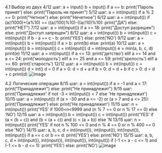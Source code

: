 4.1 Выбор из двух
4/12 шаг:
a = input()
b = input()
if a == b:
    print('Пароль принят')
else:
    print("Пароль не принят")
5/12 шаг:
a = int(input())
if a % 2 == 0:
    print("Четное")
else:
    print("Нечетное")
6/12 шаг:
a = int(input())
if (a//1000)+(a%10) == ((a//100)%10)-((a//10)%10):
    print("ДА")
else:
    print("НЕТ")
7/12 шаг:
a = int(input())
if a >= 18:
    print("Доступ разрешен")
else:
    print("Доступ запрещен")
8/12 шаг:
a = int(input())
b = int(input())
c = int(input())
if b - a == c - b:
    print('YES')
else:
    print('NO')
9/12 шаг:
a = int(input())
b = int(input())
if a > b:
    print(b)
else:
    print(a)
10/12 шаг:
a = int(input())
b = int(input())
c = int(input())
d = int(input())
e = min(a, b, c, d)
print(e) 
11/12 шаг:
a = int(input())
if a <= 13:
    print('детство')
elif a >= 14 and a <= 24:
    print('молодость')
elif a >= 25 and a <= 59:
    print('зрелость')
elif a >= 60:
    print('старость')
12/12 шаг:
a = int(input())
b = int(input())
c = int(input())
d = int()
d = 0
if a > 0:
    d = d + a
if b > 0:
    d = d + b
if c > 0:
    d = d + c
print(d)
![image](https://user-images.githubusercontent.com/97594452/157410651-2b778e85-12e6-41c2-b416-f0304c792fd0.png)

4.2 Логические операции
8/15 шаг:
a = int(input())
if a > -1 and a < 17:
    print("Принадлежит")
else:
    print("Не принадлежит")
9/15 шаг:
print('Принадлежит' if not -3 < int(input()) < 7 else 'Не принадлежит')
10/15 шаг:
a = int(input())
if (a > -30 and a <= -2) or (a > 7 and a <= 25):
    print('Принадлежит')
else:
    print('Не принадлежит')
11/15 шаг:
n = int(input())
print('YES' if 1000<n<9999 and (n % 7 == 0 or n % 17 == 0) else 'NO')
12/15 шаг:
a = int(input())
b = int(input())
c = int(input())
print('YES' if (a < (b + c)) and (b < (a + c)) and (c < (a + b)) else 'N
13/15 шаг:
n = int(input())
print('YES' if not n % 100 == 0 and n % 4 == 0  or n % 400 == 0 else 'NO')
14/15 шаг:
a, b, c, d = int(input()), int(input()), int(input()), int(input())
if a == c or b == d:
    print('YES')
else:
    print('NO')
15/15 шаг:
a, b, c, d = int(input()), int(input()), int(input()), int(input())
if (-1 <= a - c <= 1) and (-1 <= b - d <= 1):
    print('YES')
else:
    print('NO')
![image](https://user-images.githubusercontent.com/97594452/158541272-9dec179e-200c-455e-80d2-6f14089c85b4.png)



    
    
    
